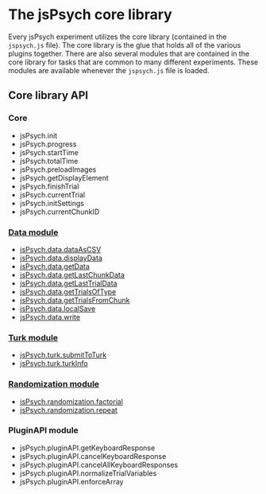 # The jsPsych core library

Every jsPsych experiment utilizes the core library (contained in the `jspsych.js` file). The core library is the glue that holds all of the various plugins together. There are also several modules that are contained in the core library for tasks that are common to many different experiments. These modules are available whenever the `jspsych.js` file is loaded.

## Core library API

### Core

* jsPsych.init
* jsPsych.progress
* jsPsych.startTime
* jsPsych.totalTime
* jsPsych.preloadImages
* jsPsych.getDisplayElement
* jsPsych.finishTrial
* jsPsych.currentTrial
* jsPsych.initSettings
* jsPsych.currentChunkID

### [Data module](jspsych-data.md)

* [jsPsych.data.dataAsCSV](jspsych-data.md#jspsychdatadataascsv)
* [jsPsych.data.displayData](jspsych-data.md#jspsychdatadisplaydata)
* [jsPsych.data.getData](jspsych-data.md#jspsychdatagetdata)
* [jsPsych.data.getLastChunkData](jspsych-data.md#jspsychdatagetlastchunkdata)
* [jsPsych.data.getLastTrialData](jspsych-data.md#jspsychdatagetlasttrialdata)
* [jsPsych.data.getTrialsOfType](jspsych-data.md#jspsychdatagettrialsoftype)
* [jsPsych.data.getTrialsFromChunk](jspsych-data.md#jspsychdatagettrialsfromchunk)
* [jsPsych.data.localSave](jspsych-data.md#jspsychdatalocalsave)
* [jsPsych.data.write](jspsych-data.md#jspsychdatawrite)

### [Turk module](jspsych-turk.md)

* [jsPsych.turk.submitToTurk](jspsych-turk.md#jspsychturksubmittoturk)
* [jsPsych.turk.turkInfo](jspsych-turk.md#jspsychturkturkinfo)

### [Randomization module](jspsych-randomization.md)

* [jsPsych.randomization.factorial](jspsych-randomization.md#jspsychrandomizationfactorial)
* [jsPsych.randomization.repeat](jspsych-randomization.md#jspsychrandomizationrepeat)

### PluginAPI module

* jsPsych.pluginAPI.getKeyboardResponse
* jsPsych.pluginAPI.cancelKeyboardResponse
* jsPsych.pluginAPI.cancelAllKeyboardResponses
* jsPsych.pluginAPI.normalizeTrialVariables
* jsPsych.pluginAPI.enforceArray



